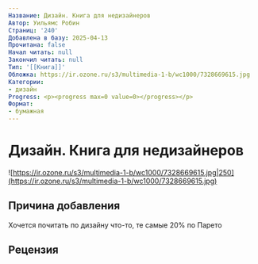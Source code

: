 ```yaml
---
Название: Дизайн. Книга для недизайнеров
Автор: Уильямс Робин
Страниц: '240'
Добавлена в базу: 2025-04-13
Прочитана: false
Начал читать: null
Закончил читать: null
Тип: '[[Книга]]'
Обложка: https://ir.ozone.ru/s3/multimedia-1-b/wc1000/7328669615.jpg
Категории:
- дизайн
Progress: <p><progress max=0 value=0></progress></p>
Формат:
- бумажная
---
```

# Дизайн. Книга для недизайнеров

![https://ir.ozone.ru/s3/multimedia-1-b/wc1000/7328669615.jpg|250](https://ir.ozone.ru/s3/multimedia-1-b/wc1000/7328669615.jpg)

## Причина добавления

Хочется почитать по дизайну что-то, те самые 20% по Парето 

## Рецензия